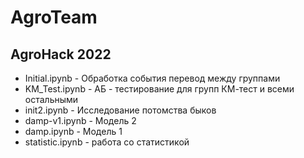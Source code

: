 # AgroTeam
AgroHack 2022
-------------------------------------------
- Initial.ipynb - Обработка события перевод между группами
- KM_Test.ipynb - АБ - тестирование для групп КМ-тест и всеми остальными
- init2.ipynb - Исследование потомства быков
- damp-v1.ipynb - Модель 2
- damp.ipynb - Модель 1
- statistic.ipynb - работа со статистикой
